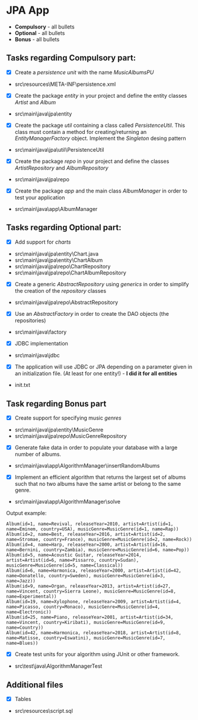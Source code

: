 
# JPA App

 - **Compulsory** - all bullets
 - **Optional** - all bullets
 - **Bonus** - all bullets 



## Tasks regarding Compulsory part:

 - [x] Create a _persistence unit_ with the name *MusicAlbumsPU*
 - src\resources\META-INF\persistence.xml
 
 - [x] Create the package _entity_ in your project and define the entity classes _Artist_ and _Album_
 - src\main\java\jpa\entity
 - [x] Create the package _util_ containing a class called _PersistenceUtil_. This class must contain a method for creating/returning an _EntityManagerFactory_ object. Implement the _Singleton_ desing pattern
 - src\main\java\jpa\util\PersistenceUtil
 - [x] Create the package _repo_ in your project and define the classes _ArtistRepository_ and _AlbumRepository_
 -  src\main\java\jpa\repo
 - [x] Create the package _app_ and the main class _AlbumManager_ in order to test your application
 - src\main\java\app\AlbumManager


## Tasks regarding Optional part:

 - [x] Add support for _charts_
 - src\main\java\jpa\entity\Chart.java
 - src\main\java\jpa\entity\ChartAlbum
 - src\main\java\jpa\repo\ChartRepository
 - src\main\java\jpa\repo\ChartAlbumRepository
 
 - [x] Create a generic _AbstractRepository_ using _generics_ in order to simplify the creation of the _repository_ classes
 - src\main\java\jpa\repo\AbstractRepository
 
 - [x] Use an _AbstractFactory_ in order to create the DAO objects (the repositories)
 - src\main\java\factory
 
 
 - [x] JDBC implementation
 - src\main\java\jdbc
 
 - [x] The application will use JDBC or JPA depending on a parameter given in an initialization file. (At least for one entity!) - **I did it for all entities**
 - init.txt

## Task regarding Bonus part

 - [x] Create support for specifying music _genres_
 - src\main\java\jpa\entity\MusicGenre
 - src\main\java\jpa\repo\MusicGenreRepository
 
 - [x] Generate fake data in order to populate your database with a large number of albums.
 - src\main\java\app\AlgorithmManager\insertRandomAlbums
 
 - [x] Implement an efficient algorithm that returns the largest set of albums such that no two albums have the same artist or belong to the same genre.
 - src\main\java\app\AlgorithmManager\solve

Output example:

    Album(id=1, name=Revival, releaseYear=2010, artist=Artist(id=1, name=Eminem, country=USA), musicGenre=MusicGenre(id=1, name=Rap))
    Album(id=2, name=Best, releaseYear=2016, artist=Artist(id=2, name=Stromae, country=France), musicGenre=MusicGenre(id=2, name=Rock))
    Album(id=4, name=Harp, releaseYear=2000, artist=Artist(id=16, name=Bernini, country=Zambia), musicGenre=MusicGenre(id=6, name=Pop))
    Album(id=5, name=Acoustic Guitar, releaseYear=2014, artist=Artist(id=6, name=Pissarro, country=Sudan), musicGenre=MusicGenre(id=5, name=Classical))
    Album(id=6, name=Harmonica, releaseYear=2000, artist=Artist(id=42, name=Donatello, country=Sweden), musicGenre=MusicGenre(id=3, name=Jazz))
    Album(id=9, name=Organ, releaseYear=2013, artist=Artist(id=27, name=Vincent, country=Sierra Leone), musicGenre=MusicGenre(id=8, name=Experimental))
    Album(id=19, name=Xylophone, releaseYear=2009, artist=Artist(id=4, name=Picasso, country=Monaco), musicGenre=MusicGenre(id=4, name=Electronic))
    Album(id=25, name=Piano, releaseYear=2001, artist=Artist(id=34, name=Vincent, country=Kiribati), musicGenre=MusicGenre(id=9, name=Country))
    Album(id=42, name=Harmonica, releaseYear=2018, artist=Artist(id=8, name=Matisse, country=Eswatini), musicGenre=MusicGenre(id=7, name=Blues))

 - [x] Create test units for your algorithm using JUnit or other framework.
 - src\test\java\AlgorithmManagerTest

## Additional files

 - [x] Tables
 - src\resources\script.sql
